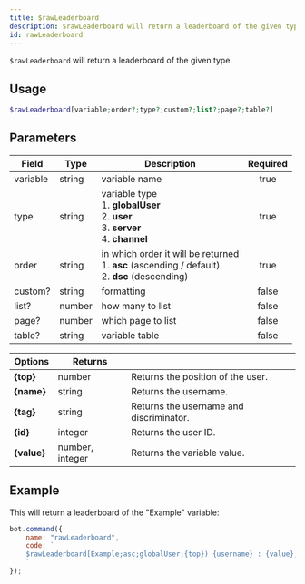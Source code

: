 ```yaml
---
title: $rawLeaderboard
description: $rawLeaderboard will return a leaderboard of the given type.
id: rawLeaderboard
---
```


`$rawLeaderboard` will return a leaderboard of the given type.

## Usage

```php
$rawLeaderboard[variable;order?;type?;custom?;list?;page?;table?]
```

## Parameters

| Field     | Type     | Description                                                        | Required |
|-----------|----------|--------------------------------------------------------------------|:--------:|
| variable    | string   | variable name                                                         |   true   |
| type    | string   | variable type <br /> 1. **globalUser** <br /> 2. **user** <br /> 3. **server** <br /> 4. **channel** |   true   |
| order    | string   | in which order it will be returned <br /> 1. **asc** (ascending / default) <br /> 2. **dsc** (descending) |   true   |
| custom?    | string   | formatting                                                        |   false   |
| list?    | number   | how many to list                                                         |   false   |
| page?    | number   | which page to list                                                         |   false   |
| table?    | string   | variable table                                                         |   false   |

| Options   |  Returns |                                                                    |
|-----------|----------|--------------------------------------------------------------------|
| **{top}**     | number   | Returns the position of the user.                                  |
| **{name}**     | string   | Returns the username.                                  |
| **{tag}**     | string   | Returns the username and discriminator.                                  |
| **{id}**     | integer   | Returns the user ID.                                  |
| **{value}**     | number, integer   | Returns the variable value.                                  |

## Example

This will return a leaderboard of the "Example" variable:

```javascript
bot.command({
    name: "rawLeaderboard",
    code: `
    $rawLeaderboard[Example;asc;globalUser;{top}) {username} : {value};10;1;main]
    `
});
```